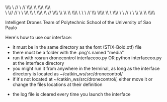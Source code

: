 
\\\\\\\\   \\ //   \\ // \\\\\\\   \\\\   \\\\\\\\ \\\\\\\\\
\\         \\//     \//  \\    \   \\\\\\     \\\   \\
\\\\\\\\   \\\\     //   \\\\\\\  \\\   \\\    \\\   \\\\\\\\
      \\   \\ \\   //    \\\\\    \\\\\\\\\\    \\\         \\ 
\\\\\\\\   \\  \\ //     \\  \\  \\\\     \\\\   \\\  \\\\\\\\\

Intelligent Drones Team of Polytechnic School of the University of Sao Paulo

Here's how to use our interface:
- it must be in the same directory as the font (STIX-Bold.otf) file
- there must be a folder with the .png's named "media"
- run it with rosrun dronecontrol interfaceoo.py OR python interfaceoo.py at the interface directory
- you might run it from anywhere in the terminal, as long as the interface directory is located as ~/catkin_ws/src/dronecontrol/
- if it's not located at ~/catkin_ws/src/dronecontrol/, either move it or change the files locations at their definition
* the log file is cleared every time you launch the interface
